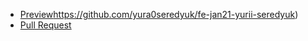  - [Preview](https://your-name.github.io/your-repo/)https://github.com/yura0seredyuk/fe-jan21-yurii-seredyuk)
 - [Pull Request](https://github.com/yura0seredyuk/fe-jan21-yurii-seredyuk/pull/1)